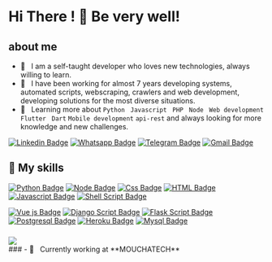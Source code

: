 # Hi There ! 👋 Be very well!
## about me
- 🤔 &nbsp; I am a self-taught developer who loves new technologies, always willing to learn.
- 💼 &nbsp; I have been working for almost 7 years developing systems, automated scripts, webscraping, crawlers and web development, developing solutions for the most diverse situations.
- 🌱 &nbsp; Learning more about 
``` Python ```
``` Javascript``` 
``` PHP``` 
``` Node```
``` Web development```
``` Flutter``` 
``` Dart``` 
```Mobile development``` 
```api-rest```
and always looking for more knowledge and new challenges.

[![Linkedin Badge](https://img.shields.io/badge/-Linkedin-blue?style=for-the-badge&logo=Linkedin&logoColor=white&link=https://github.com/jaafari96)](https://www.linkedin.com/in/younes-jaafari)
[![Whatsapp Badge](https://img.shields.io/badge/WhatsApp-25D366?style=for-the-badge&logo=whatsapp&logoColor=white&link=https://github.com/jaafari96)](https://wa.me/212770486685)
[![Telegram Badge](https://img.shields.io/badge/Telegram-2CA5E0?style=for-the-badge&logo=telegram&logoColor=white&link=https://github.com/jaafari96)](https://t.me/jaafari23)
[![Gmail Badge](https://img.shields.io/badge/Gmail-D14836?style=for-the-badge&logo=gmail&logoColor=white&link=https://github.com/jaafari96)](younes.chliah.jaafari@gmail.com)

## 🚀 My skills

[![Python Badge](https://img.shields.io/badge/Python-3776AB?style=for-the-badge&logo=python&logoColor=white)]()
[![Node Badge](https://img.shields.io/badge/Node.js-43853D?style=for-the-badge&logo=node.js&logoColor=white)]()
[![Css Badge](https://img.shields.io/badge/CSS-239120?style=for-the-badge&logo=css3&logoColor=white)]()
[![HTML Badge](https://img.shields.io/badge/HTML-239120?style=for-the-badge&logo=html5&logoColor=white)]()
[![Javascript Badge](https://img.shields.io/badge/Javascript-F7DF1E?style=for-the-badge&logo=javascript&logoColor=white)]()
[![Shell Script Badge](https://img.shields.io/badge/Shell_Script-121011?style=for-the-badge&logo=gnu-bash&logoColor=white)]()

[![Vue js Badge](https://img.shields.io/badge/Vue.js-35495E?style=for-the-badge&logo=vue.js&logoColor=white)]()
[![Django Script Badge](https://img.shields.io/badge/Django-092E20?style=for-the-badge&logo=django&logoColor=white)]()
[![Flask Script Badge](https://img.shields.io/badge/Flask-000000?style=for-the-badge&logo=flask&logoColor=white)]()
[![Postgresql Badge](https://img.shields.io/badge/PostgreSQL-316192?style=for-the-badge&logo=postgresql&logoColor=white)]()
[![Heroku Badge](https://img.shields.io/badge/Heroku-430098?style=for-the-badge&logo=heroku&logoColor=white)]()
[![Mysql Badge](https://img.shields.io/badge/MySQL-00000F?style=for-the-badge&logo=mysql&logoColor=white)]()

###
<div>
    <img src="https://img.shields.io/static/v1?label=Overview&message=CLEITON&color=f8efd4&style=for-the-badge&logo=GitHub">
</div>
###
- 💼 &nbsp; Currently working at **MOUCHATECH**
